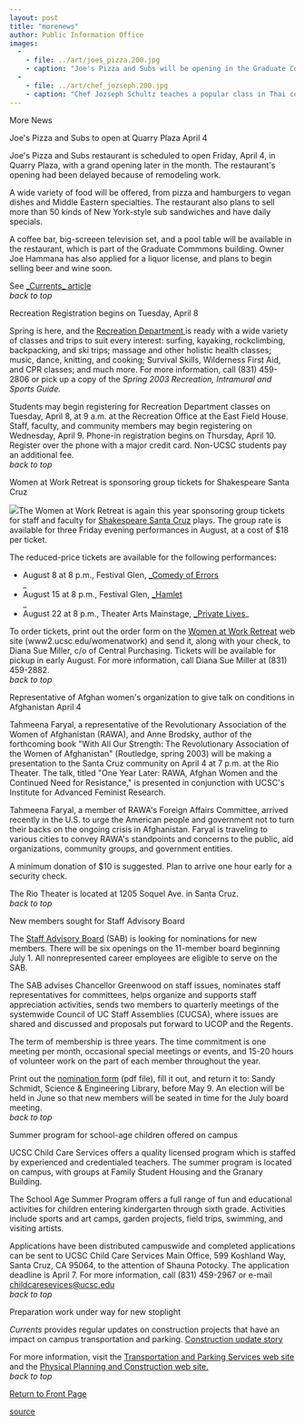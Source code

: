 ```yaml
---
layout: post
title: "morenews"
author: Public Information Office
images:
  -
    - file: ../art/joes_pizza.200.jpg
    - caption: "Joe's Pizza and Subs will be opening in the Graduate Commons on Friday. Photo: Mary Ann Dewey"
  -
    - file: ../art/chef_jozseph.200.jpg
    - caption: "Chef Jozseph Schultz teaches a popular class in Thai cooking for the Recreation Department"
---
```


More News

Joe's Pizza and Subs to open at Quarry Plaza April 4

Joe's Pizza and Subs restaurant is scheduled to open Friday, April 4, in Quarry Plaza, with a grand opening later in the month. The restaurant's opening had been delayed because of remodeling work.  

A wide variety of food will be offered, from pizza and hamburgers to vegan dishes and Middle Eastern specialties. The restaurant also plans to sell more than 50 kinds of New York-style sub sandwiches and have daily specials.  

A coffee bar, big-screeen television set, and a pool table will be available in the restaurant, which is part of the Graduate Commmons building. Owner Joe Hammana has also applied for a liquor license, and plans to begin selling beer and wine soon.

See [_Currents][1][_ article  
][1]_back to top_

Recreation Registration begins on Tuesday, April 8

Spring is here, and the [Recreation Department ][2] is ready with a wide variety of classes and trips to suit every interest: surfing, kayaking, rockclimbing, backpacking, and ski trips; massage and other holistic health classes; music, dance, knitting, and cooking; Survival Skills, Wilderness First Aid, and CPR classes; and much more. For more information, call (831) 459-2806 or pick up a copy of the _Spring 2003 Recreation, Intramural and Sports Guide._

Students may begin registering for Recreation Department classes on Tuesday, April 8, at 9 a.m. at the Recreation Office at the East Field House. Staff, faculty, and community members may begin registering on Wednesday, April 9\. Phone-in registration begins on Thursday, April 10. Register over the phone with a major credit card. Non-UCSC students pay an additional fee.   
_back to top_

Women at Work Retreat is sponsoring group tickets for Shakespeare Santa Cruz  

![][3]The Women at Work Retreat is again this year sponsoring group tickets for staff and faculty for [Shakespeare Santa Cruz][4] plays. The group rate is available for three Friday evening performances in August, at a cost of $18 per ticket.

The reduced-price tickets are available for the following performances:

* August 8 at 8 p.m., Festival Glen, [_Comedy of Errors][5]  
_
* August 15 at 8 p.m., Festival Glen, [_Hamlet][6]  
_
* August 22 at 8 p.m., Theater Arts Mainstage, [_Private Lives][7]_

To order tickets, print out the order form on the [Women at Work Retreat][8] web site (www2.ucsc.edu/womenatwork) and send it, along with your check, to Diana Sue Miller, c/o of Central Purchasing. Tickets will be available for pickup in early August. For more information, call Diana Sue Miller at (831) 459-2882.  
_back to top_

Representative of Afghan women's organization to give talk on conditions in Afghanistan April 4

Tahmeena Faryal, a representative of the Revolutionary Association of the Women of Afghanistan (RAWA), and Anne Brodsky, author of the forthcoming book "With All Our Strength: The Revolutionary Association of the Women of Afghanistan" (Routledge, spring 2003) will be making a presentation to the Santa Cruz community on April 4 at 7 p.m. at the Rio Theater. The talk, titled "One Year Later: RAWA, Afghan Women and the Continued Need for Resistance," is presented in conjunction with UCSC's Institute for Advanced Feminist Research.

Tahmeena Faryal, a member of RAWA's Foreign Affairs Committee, arrived recently in the U.S. to urge the American people and government not to turn their backs on the ongoing crisis in Afghanistan. Faryal is traveling to various cities to convey RAWA's standpoints and concerns to the public, aid organizations, community groups, and government entities.  

A minimum donation of $10 is suggested. Plan to arrive one hour early for a security check.

The Rio Theater is located at 1205 Soquel Ave. in Santa Cruz.  
_back to top_   

New members sought for Staff Advisory Board   

The [Staff Advisory Board][9] (SAB) is looking for nominations for new members. There will be six openings on the 11-member board beginning July 1. All nonrepresented career employees are eligible to serve on the SAB.

The SAB advises Chancellor Greenwood on staff issues, nominates staff representatives for committees, helps organize and supports staff appreciation activities, sends two members to quarterly meetings of the systemwide Council of UC Staff Assemblies (CUCSA), where issues are shared and discussed and proposals put forward to UCOP and the Regents.

The term of membership is three years. The time commitment is one meeting per month, occasional special meetings or events, and 15-20 hours of volunteer work on the part of each member throughout the year.  

Print out the [nomination form][10] (pdf file), fill it out, and return it to: Sandy Schmidt, Science & Engineering Library, before May 9. An election will be held in June so that new members will be seated in time for the July board meeting.  
_back to top_   

Summer program for school-age children offered on campus  

UCSC Child Care Services offers a quality licensed program which is staffed by experienced and credentialed teachers. The summer program is located on campus, with groups at Family Student Housing and the Granary Building.

The School Age Summer Program offers a full range of fun and educational activities for children entering kindergarten through sixth grade. Activities include sports and art camps, garden projects, field trips, swimming, and visiting artists.

Applications have been distributed campuswide and completed applications can be sent to UCSC Child Care Services Main Office, 599 Koshland Way, Santa Cruz, CA 95064, to the attention of Shauna Potocky. The application deadline is April 7. For more information, call (831) 459-2967 or e-mail [childcaresevices@ucsc.edu][11]  
_back to top_

Preparation work under way for new stoplight

_Currents_ provides regular updates on construction projects that have an impact on campus transportation and parking. [Construction update story][12]

For more information, visit the [Transportation and Parking Services web site][13] and the [Physical Planning and Construction web site.  
][14]_back to top_

  

[Return to Front Page][15]  

[1]: http://www.ucsc.edu/currents/02-03/02-03/restaurant.html
[2]: http://www.ucsc.edu/opers/rec/index.html
[3]: ../art/ss03season.200.jpg
[4]: http://www.shakespearesantacruz.org/
[5]: http://www.shakespearesantacruz.org/summer03/comedy.shtml
[6]: http://www.shakespearesantacruz.org/summer03/hamlet.shtml
[7]: http://www.shakespearesantacruz.org/summer03/private.shtml
[8]: http://www2.ucsc.edu/womenatwork/
[9]: http://sab.ucsc.edu/index.cfm
[10]: SAB_Call_for_Nominations_03.PDF
[11]: mailto:childcaresevices@ucsc.edu
[12]: http://www.ucsc.edu/about/construction_plans.html
[13]: http://www2.ucsc.edu/taps/
[14]: http://www2.ucsc.edu/ppc/
[15]: http://currents.ucsc.edu/

[source](http://www1.ucsc.edu/currents/02-03/03-31/morenews.html "Permalink to morenews")
